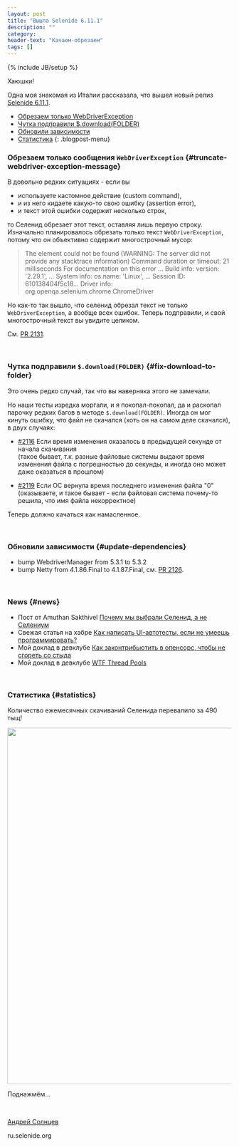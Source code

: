 ```yaml
---
layout: post
title: "Вышла Selenide 6.11.1"
description: ""
category:
header-text: "Качаем-обрезаем"
tags: []
---
```

{% include JB/setup %}

Хаюшки!

Одна моя знакомая из Италии рассказала, что вышел новый 
релиз [Selenide 6.11.1](https://github.com/selenide/selenide/milestone/174?closed=1).

* [Обрезаем только WebDriverException](#truncate-webdriver-exception-message)
* [Чутка подправили $.download(FOLDER)](#fix-download-to-folder)
* [Обновили зависимости](#update-dependencies)
* [Статистика](#statistics)
{: .blogpost-menu}


### Обрезаем только сообщения `WebDriverException` {#truncate-webdriver-exception-message}

В довольно редких ситуациях - если вы
* используете кастомное действие (custom command), 
* и из него кидаете какую-то свою ошибку (assertion error), 
* и текст этой ошибки содержит несколько строк,

то Селенид обрезает этот текст, оставляя лишь первую строку. 
Изначально планировалось обрезать только текст `WebDriverException`, потому что он объективно содержит многострочный мусор:
> The element could not be found (WARNING: The server did not provide any stacktrace information)
> Command duration or timeout: 21 milliseconds
> For documentation on this error ...
> Build info: version: '2.29.1', ...
> System info: os.name: 'Linux', ...
> Session ID: 610138404f5c18...
> Driver info: org.openqa.selenium.chrome.ChromeDriver

Но как-то так вышло, что селенид обрезал текст не только `WebDriverException`, а вообще всех ошибок.
Теперь подправили, и свой многострочный текст вы увидите целиком. 

См. [PR 2131](https://github.com/selenide/selenide/pull/2131).

<br>

### Чутка подправили `$.download(FOLDER)` {#fix-download-to-folder}
Это очень редко случай, так что вы наверняка этого не замечали. 

Но наши тесты изредка моргали, и я покопал-покопал, да и раскопал парочку редких багов в методе `$.download(FOLDER)`.
Иногда он мог кинуть ошибку, что файл не скачался (хоть он на самом деле скачался), в двух случаях:

* [#2116](https://github.com/selenide/selenide/pull/2116) Если время изменения оказалось в предыдущей секунде от начала скачивания  
(такое бывает, т.к. разные файловые системы выдают время изменения файла с погрешностью до секунды, и иногда оно может даже оказаться в прошлом)

* [#2119](https://github.com/selenide/selenide/pull/2119) Если ОС вернула время последнего изменения файла "0"  
(оказываете, и такое бывает - если файловая система почему-то решила, что имя файла некорректное)

Теперь должно качаться как намасленное. 

<br>

### Обновили зависимости {#update-dependencies}

* bump WebdriverManager from 5.3.1 to 5.3.2
* bump Netty from 4.1.86.Final to 4.1.87.Final, см. [PR 2126](https://github.com/selenide/selenide/pull/2126).

<br>

### News {#news}

* Пост от Amuthan Sakthivel [Почему мы выбрали Селенид, а не Селениум](https://creatingvalue.substack.com/p/why-we-chose-selenide-over-selenium)
* Свежая статья на хабре [Как написать UI-автотесты, если не умеешь программировать?](https://habr.com/ru/company/rostelecom/blog/707710/)
* Мой доклад в девклубе [Как законтрибьютить в опенсорс, чтобы не сгореть со стыда](https://www.youtube.com/watch?v=VtX7IpCHMS8&ab_channel=DEVCLUB.EU)
* Мой доклад в девклубе [WTF Thread Pools](https://www.youtube.com/watch?v=JKxzELiwO_o&ab_channel=DEVCLUB.EU)

<br>

### Статистика {#statistics}

Количество ежемесячных скачиваний Селенида перевалило за 490 тыщ!

<center>
  <img src="{{ BASE_PATH }}/images/2023/01/selenide.downloads.png" width="800"/>
</center>

Поднажмём...

<br>

[Андрей Солнцев](http://asolntsev.github.io/)

ru.selenide.org
